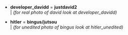 - **developer_davidd** = **justdavid2**  
| *(for real photo of david look at developer_davidd)*  

- **hitler** = **bingus/jutsou**  
| *(for unedited photo of bingus look at hitler_unedited)*

